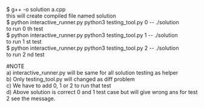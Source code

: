 $  g++ -o solution a.cpp \
   this will create compiled file named solution \
$  python interactive_runner.py python3 testing_tool.py 0 -- ./solution   \
   to run 0 th test \
$  python interactive_runner.py python3 testing_tool.py 1 -- ./solution   \
   to run 1 st test \
$  python interactive_runner.py python3 testing_tool.py 2 -- ./solution   \
   to run 2 nd test 
   
#NOTE \
      a) interactive_runner.py will be same for all solution testing as helper \
      b) Only testing_tool.py will changed as diff problem \
      c) We have to add 0, 1 or 2 to run that test \
      d) Above solution is correct 0 and 1 test case but will give wrong ans for test 2 see the message.
